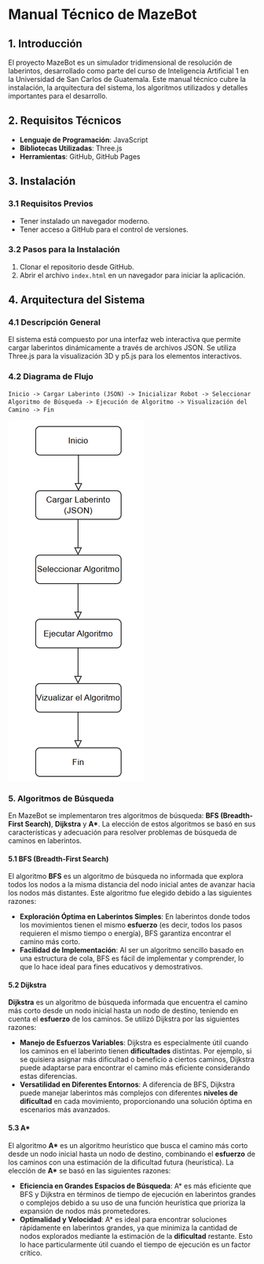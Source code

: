 # Manual Técnico de MazeBot

## 1. Introducción
El proyecto MazeBot es un simulador tridimensional de resolución de laberintos, desarrollado como parte del curso de Inteligencia Artificial 1 en la Universidad de San Carlos de Guatemala. Este manual técnico cubre la instalación, la arquitectura del sistema, los algoritmos utilizados y detalles importantes para el desarrollo.

## 2. Requisitos Técnicos
- **Lenguaje de Programación**: JavaScript
- **Bibliotecas Utilizadas**: Three.js
- **Herramientas**: GitHub, GitHub Pages

## 3. Instalación

### 3.1 Requisitos Previos
- Tener instalado un navegador moderno.
- Tener acceso a GitHub para el control de versiones.

### 3.2 Pasos para la Instalación
1. Clonar el repositorio desde GitHub.
2. Abrir el archivo `index.html` en un navegador para iniciar la aplicación.

## 4. Arquitectura del Sistema

### 4.1 Descripción General
El sistema está compuesto por una interfaz web interactiva que permite cargar laberintos dinámicamente a través de archivos JSON. Se utiliza Three.js para la visualización 3D y p5.js para los elementos interactivos.

### 4.2 Diagrama de Flujo
```plaintext
Inicio -> Cargar Laberinto (JSON) -> Inicializar Robot -> Seleccionar Algoritmo de Búsqueda -> Ejecución de Algoritmo -> Visualización del Camino -> Fin
```
![alt text](image-5.png)

### 5. Algoritmos de Búsqueda

En MazeBot se implementaron tres algoritmos de búsqueda: **BFS (Breadth-First Search)**, **Dijkstra** y **A\***. La elección de estos algoritmos se basó en sus características y adecuación para resolver problemas de búsqueda de caminos en laberintos.

#### 5.1 **BFS (Breadth-First Search)**
El algoritmo **BFS** es un algoritmo de búsqueda no informada que explora todos los nodos a la misma distancia del nodo inicial antes de avanzar hacia los nodos más distantes. Este algoritmo fue elegido debido a las siguientes razones:

- **Exploración Óptima en Laberintos Simples**: En laberintos donde todos los movimientos tienen el mismo **esfuerzo** (es decir, todos los pasos requieren el mismo tiempo o energía), BFS garantiza encontrar el camino más corto.
- **Facilidad de Implementación**: Al ser un algoritmo sencillo basado en una estructura de cola, BFS es fácil de implementar y comprender, lo que lo hace ideal para fines educativos y demostrativos.

#### 5.2 **Dijkstra**
**Dijkstra** es un algoritmo de búsqueda informada que encuentra el camino más corto desde un nodo inicial hasta un nodo de destino, teniendo en cuenta el **esfuerzo** de los caminos. Se utilizó Dijkstra por las siguientes razones:

- **Manejo de Esfuerzos Variables**: Dijkstra es especialmente útil cuando los caminos en el laberinto tienen **dificultades** distintas. Por ejemplo, si se quisiera asignar más dificultad o beneficio a ciertos caminos, Dijkstra puede adaptarse para encontrar el camino más eficiente considerando estas diferencias.
- **Versatilidad en Diferentes Entornos**: A diferencia de BFS, Dijkstra puede manejar laberintos más complejos con diferentes **niveles de dificultad** en cada movimiento, proporcionando una solución óptima en escenarios más avanzados.

#### 5.3 **A\*** 
El algoritmo **A\*** es un algoritmo heurístico que busca el camino más corto desde un nodo inicial hasta un nodo de destino, combinando el **esfuerzo** de los caminos con una estimación de la dificultad futura (heurística). La elección de **A\*** se basó en las siguientes razones:

- **Eficiencia en Grandes Espacios de Búsqueda**: A\* es más eficiente que BFS y Dijkstra en términos de tiempo de ejecución en laberintos grandes o complejos debido a su uso de una función heurística que prioriza la expansión de nodos más prometedores.
- **Optimalidad y Velocidad**: A\* es ideal para encontrar soluciones rápidamente en laberintos grandes, ya que minimiza la cantidad de nodos explorados mediante la estimación de la **dificultad** restante. Esto lo hace particularmente útil cuando el tiempo de ejecución es un factor crítico.
